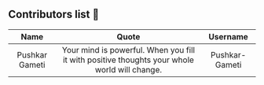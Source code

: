 ## Contributors list 📝

| Name | Quote | Username |
|:------:|:--------:|:---------:|
Pushkar Gameti| Your mind is powerful. When you fill it with positive thoughts your whole world will change. | Pushkar-Gameti
